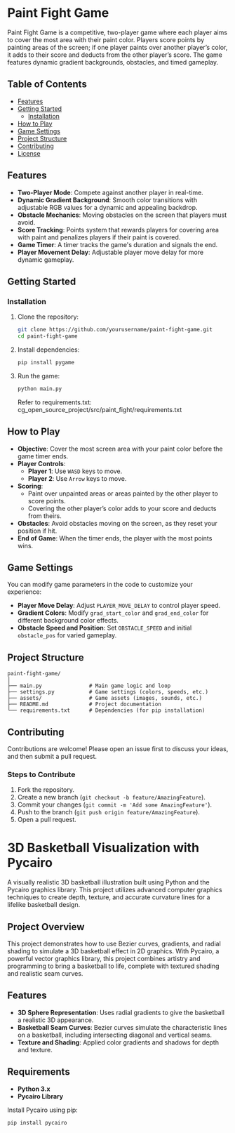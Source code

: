 # Paint Fight Game

Paint Fight Game is a competitive, two-player game where each player aims to cover the most area with their paint color. Players score points by painting areas of the screen; if one player paints over another player’s color, it adds to their score and deducts from the other player’s score. The game features dynamic gradient backgrounds, obstacles, and timed gameplay.

## Table of Contents

- [Features](#features)
- [Getting Started](#getting-started)
  - [Installation](#installation)
- [How to Play](#how-to-play)
- [Game Settings](#game-settings)
- [Project Structure](#project-structure)
- [Contributing](#contributing)
- [License](#license)

## Features

- **Two-Player Mode**: Compete against another player in real-time.
- **Dynamic Gradient Background**: Smooth color transitions with adjustable RGB values for a dynamic and appealing backdrop.
- **Obstacle Mechanics**: Moving obstacles on the screen that players must avoid.
- **Score Tracking**: Points system that rewards players for covering area with paint and penalizes players if their paint is covered.
- **Game Timer**: A timer tracks the game's duration and signals the end.
- **Player Movement Delay**: Adjustable player move delay for more dynamic gameplay.

## Getting Started

### Installation

1. Clone the repository:

   ```bash
   git clone https://github.com/yourusername/paint-fight-game.git
   cd paint-fight-game
   ```

2. Install dependencies:

   ```bash
   pip install pygame
   ```

3. Run the game:

   ```bash
   python main.py
   ```

   Refer to requirements.txt: cg_open_source_project/src/paint_fight/requirements.txt

## How to Play

- **Objective**: Cover the most screen area with your paint color before the game timer ends.
- **Player Controls**:
  - **Player 1**: Use `WASD` keys to move.
  - **Player 2**: Use `Arrow` keys to move.
- **Scoring**:
  - Paint over unpainted areas or areas painted by the other player to score points.
  - Covering the other player’s color adds to your score and deducts from theirs.
- **Obstacles**: Avoid obstacles moving on the screen, as they reset your position if hit.
- **End of Game**: When the timer ends, the player with the most points wins.

## Game Settings

You can modify game parameters in the code to customize your experience:

- **Player Move Delay**: Adjust `PLAYER_MOVE_DELAY` to control player speed.
- **Gradient Colors**: Modify `grad_start_color` and `grad_end_color` for different background color effects.
- **Obstacle Speed and Position**: Set `OBSTACLE_SPEED` and initial `obstacle_pos` for varied gameplay.

## Project Structure

```plaintext
paint-fight-game/
│
├── main.py               # Main game logic and loop
├── settings.py           # Game settings (colors, speeds, etc.)
├── assets/               # Game assets (images, sounds, etc.)
├── README.md             # Project documentation
└── requirements.txt      # Dependencies (for pip installation)
```

## Contributing

Contributions are welcome! Please open an issue first to discuss your ideas, and then submit a pull request.

### Steps to Contribute

1. Fork the repository.
2. Create a new branch (`git checkout -b feature/AmazingFeature`).
3. Commit your changes (`git commit -m 'Add some AmazingFeature'`).
4. Push to the branch (`git push origin feature/AmazingFeature`).
5. Open a pull request.



# 3D Basketball Visualization with Pycairo

A visually realistic 3D basketball illustration built using Python and the Pycairo graphics library. This project utilizes advanced computer graphics techniques to create depth, texture, and accurate curvature lines for a lifelike basketball design.

## Project Overview

This project demonstrates how to use Bezier curves, gradients, and radial shading to simulate a 3D basketball effect in 2D graphics. With Pycairo, a powerful vector graphics library, this project combines artistry and programming to bring a basketball to life, complete with textured shading and realistic seam curves.

## Features

- **3D Sphere Representation**: Uses radial gradients to give the basketball a realistic 3D appearance.
- **Basketball Seam Curves**: Bezier curves simulate the characteristic lines on a basketball, including intersecting diagonal and vertical seams.
- **Texture and Shading**: Applied color gradients and shadows for depth and texture.

## Requirements

- **Python 3.x**
- **Pycairo Library**

Install Pycairo using pip:
```bash
pip install pycairo
